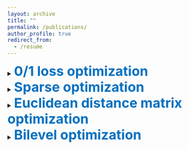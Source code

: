 ```yaml
---
layout: archive
title: ""
permalink: /publications/
author_profile: true
redirect_from:
  - /resume
---
```


<details>
  <summary><span style="color:#0070C0"><b style="font-size:30px">0/1 loss optimization</b></span></summary>  
  
  <p><div style="text-align:justify"> 
  Shenglong Zhou, Lili Pan, Naihua Xiu and Houduo Qi, Quadratic convergence of Newton's method for 0/1 loss optimization, 2021. 
  <a href="https://www.researchgate.net/publication/350442413">ResearchGate</a>
  </div></p> 
  
  <p><div style="text-align:justify"> 
  Shenglong Zhou, Ziyan Luo and Naihua Xiu, Computing one-bit compressive sensing via double-sparsity constrained optimization, 2021. 
  <a href="https://www.researchgate.net/publication/348371863">ResearchGate</a>,  
  <a href="https://arxiv.org/abs/2101.03599">ArXiv</a>, 
  <a href="https://github.com/ShenglongZhou/GPSP">Code</a>
  </div></p> 
  
  <p><div style="text-align:justify"> 
  Shenglong Zhou, Lili Pan and Naihua Xiu, Heaviside set constrained optimization: optimality and Newton method, 2020.
  <a href="https://www.researchgate.net/publication/343362652">ResearchGate</a>, 
  <a href="https://arxiv.org/abs/2007.15737">ArXiv</a>
  </div></p> 
  
  <p><div style="text-align:justify"> 
  Huajun Wang, Yuanhai Shao,  Shenglong Zhou, Ce Zhang and Naihua Xiu, Support vector machine classifier via $L_{0/1}$ soft-margin loss, 2019. 
  <a href="https://www.researchgate.net/publication/338717629">ResearchGate</a>,
  <a href="https://arxiv.org/abs/1912.07418">ArXiv</a>,
  <a href="https://github.com/Huajun-Wang/L01ADMM">Code</a>
  </div></p> 
</details>

<details>
  <summary><span style="color:#0070C0"><b style="font-size:30px">Sparse optimization</b></span></summary>  
 
  <p><div style="text-align:justify"> 
  Shenglong Zhou, Naihua Xiu and Houduo Qi, Global and quadratic convergence of Newton hard-thresholding pursuit, 
  Journal of Machine Learning Research, 22(12):1−45, 2021. 
  <a href="https://jmlr.org/papers/v22/19-026.html">JMLR</a>, 
  <a href="https://www.researchgate.net/publication/330224407">ResearchGate</a>, 
  <a href="https://arxiv.org/abs/1901.02763">ArXiv</a>, 
  <a href="https://github.com/ShenglongZhou/NHTPver2">Code</a>
  </div></p>  

  <p><div style="text-align:justify"> 
  Shenglong Zhou, Lili Pan, Mu Li and Meijuan Shang, Newton hard-thresholding pursuit for sparse LCP via a new merit function, 
  SIAM Journal on Scientific Computing, 43(2), A772–A799, 2021.
  <a href="https://doi.org/10.1137/19M1301539">SISC</a>, 
  <a href="https://www.researchgate.net/publication/337948990">ResearchGate</a>, 
  <a href="https://arxiv.org/abs/2004.02244">ArXiv</a>,  
  <a href="https://github.com/ShenglongZhou/NHTPver2">Code</a>
  </div></p> 

  <p><div style="text-align:justify"> 
   Shenglong Zhou, Lili Pan and Naihua Xiu, Newton method  for $\ell_0$-regularized optimization, Numerical Algorithms, 2021.
  <a href="https://doi.org/10.1007/s11075-021-01085-x">NumAlg</a>, 
  <a href="https://www.researchgate.net/publication/340563338">ResearchGate</a>, 
  <a href="https://arxiv.org/abs/2004.05132">ArXiv</a>, 
  <a href="https://github.com/ShenglongZhou/NL0R">Code</a>
  </div></p> 

  <p><div style="text-align:justify"> 
   Shenglong Zhou, Sparse SVM for sufficient data reduction, 2020. 
  <a href="https://www.researchgate.net/publication/341883040">ResearchGate</a>, 
  <a href="https://arxiv.org/abs/2005.13771">ArXiv</a>,
  <a href="https://github.com/ShenglongZhou/NSSVM">Code</a>
  </div></p> 

  <p><div style="text-align:justify"> 
  Xinrong Li, Naihua Xiu and  Shenglong Zhou, Matrix optimization over low-rank spectral sets: stationary points, local and global minimizers,
  Journal of Optimization Theory and Applications, 184, 895–930, 2019. 
  <a href="https://link.springer.com/article/10.1007%2Fs10957-019-01606-8">JOTA</a>,
  <a href="https://www.researchgate.net/publication/327581904">ResearchGate</a>
  </div></p> 

  <p><div style="text-align:justify"> 
  Rui Wang, Naihua Xiu and  Shenglong Zhou, Newton method for sparse logistic regression: quadratic convergence and extensive simulations, 2021.
  <a href="https://www.researchgate.net/publication/330224305">ResearchGate</a>,
  <a href="https://arxiv.org/abs/1901.02768">ArXiv</a>,
  <a href="https://github.com/ShenglongZhou/NSLR">Code</a>
  </div></p> 

  <p><div style="text-align:justify"> 
  Lili Pan,  Shenglong Zhou, Naihua Xiu and Houduo Qi, A convergent iterative hard thresholding for sparsity and nonnegativity constrained optimization, 
  Pacific Journal of Optimization, vol. 13(2): 325-353, 2017.
  <a href="http://www.yokohamapublishers.jp/online2/oppjo/vol13/p325.html">PJO</a>,
  <a href="https://www.researchgate.net/publication/299519906">ResearchGate</a>,
  <a href="https://arxiv.org/abs/1406.7178">ArXiv</a>,
  <a href="https://github.com/ShenglongZhou/IIHT">Code</a>
  </div></p> 

  <p><div style="text-align:justify"> 
  Lianjun Zhang, Lingchen Kong and  Shenglong Zhou, A smoothing iterative method for quantile regression with nonconvex $\ell_p$ Penalty, 
  Journal of Industrial and Management Optimization, vol. 13 (1): 93 - 112, 2017.
    <a href="https://aimsciences.org/article/doi/10.3934/jimo.2016006">JIMO</a>
  </div></p> 

  <p><div style="text-align:justify"> 
  Yanqing Liu, Guokai Liu, Xianchao Xiu and  Shenglong Zhou, The $L_1$-penalized quantile regression for traditional Chinese medicine syndrome manifestation, 
  Pacific Journal of Optimization, vol. 13(2): 279-300, 2017.
  <a href="http://www.yokohamapublishers.jp/online2/oppjo/vol13/p279.html">PJO</a>
  </div></p> 

  <p><div style="text-align:justify"> 
   Shenglong Zhou, Naihua Xiu, YingnanWang, Lingchen Kong and Houduo Qi, A Null-space-based weighted $\ell_1$ minimization approach to compressed sensing, 
  Information and Inference: A Journal of the IMA, vol. 5(1): 76-102, 2016. 
  <a href="https://academic.oup.com/imaiai/article/5/1/76/2357109">IMAIAI</a>,
  <a href="https://www.researchgate.net/publication/294109268">ResearchGate</a>,
   <a href="https://github.com/ShenglongZhou/MIRL1">Code</a>
  </div></p> 

  <p><div style="text-align:justify"> 
  Lili Pan, Naihua Xiu and  Shenglong Zhou, On Solutions of Sparsity Constrained Optimization, 
  Journal of the Operations Research Society of China, vol. 3(4): 421-439, 2015.
  <a href="https://link.springer.com/article/10.1007/s40305-015-0101-3">JORSC</a> 
  </div></p> 

  <p><div style="text-align:justify"> 
  Shenglong Zhou, Naihua Xiu, Ziyan Luo and Lingchen Kong, Sparse and low-rank covariance matrix estimation, 
  Journal of the Operations Research Society of China, vol. 3(2): 231-250, 2015. 
  <a href="https://link.springer.com/article/10.1007/s40305-014-0058-7">JORSC</a>,
  <a href="https://github.com/ShenglongZhou/ADMM">Code</a>
  </div></p> 

  <p><div style="text-align:justify"> 
  Meijuan Shang,  Shenglong Zhou and Naihua Xiu, Extragradient thresholding methods For sparse solutions of co-coercive NCPs, 
  Journal of Inequalities and Applications, vol. 34, 2015.
  <a href="https://journalofinequalitiesandapplications.springeropen.com/articles/10.1186/s13660-015-0551-5">JIA</a> 
  </div></p> 

  <p><div style="text-align:justify"> 
  Meijuan Shang, Chao Zhang, Dingtao Peng and  Shenglong Zhou, A half thresholding projection algorithm for sparse solutions of LCPs, 
  Optimization Letters, vol. 9(6): 1231-1245, 2015. 
  <a href="https://www.infona.pl/resource/bwmeta1.element.springer-doi-10_1007-S11590-014-0834-7">OPLE</a>,
  <a href="https://github.com/ShenglongZhou/HTPCP">Code</a>
  </div></p> 

  <p><div style="text-align:justify"> 
  Shenglong Zhou, Lingchen Kong and Naihua Xiu, New bounds for RIC in compressed sensing, 
  Journal of the Operations Research Society of China, vol. 1(2): 227-237, 2013.
  <a href="https://link.springer.com/article/10.1007/s40305-013-0013-z">JORSC</a>
  </div></p> 

</details> 



<details>
  <summary><span style="color:#0070C0"><b style="font-size:30px">Euclidean distance matrix optimization</b></span></summary> 
 
  <p><div style="text-align:justify"> 
  Shenglong Zhou, Naihua Xiu and Houduo Qi, Majorization-projection methods for multidimensional scaling via Euclidean distance matrix optimization, 
  PhD Thesis, University of Southampton, 2018. 
  <a href="https://eprints.soton.ac.uk/429739/">Soton</a>
  </div></p> 

  <p><div style="text-align:justify"> 
  Shenglong Zhou, Naihua Xiu and Houduo Qi, Robust euclidean embedding via EDM optimization, 
  Mathematical Programming Computation, 12(3): 337–387, 2019.
  <a href="https://link.springer.com/article/10.1007/s12532-019-00168-0">MPC</a>,
  <a href="https://github.com/ShenglongZhou/PREEEDM">Code</a>
  </div></p> 

  <p><div style="text-align:justify"> 
   Shenglong Zhou, Naihua Xiu and Houduo Qi, A fast matrix majorization-projection method for penalized stress minimization with box constraints,
  IEEE Transactions on Signal Processing, vol. 66(16): 4331-4346, 2018. 
  <a href="https://ieeexplore.ieee.org/document/8399531">TSP</a>,
  <a href="https://github.com/ShenglongZhou/SQREDM">Code</a>
  </div></p> 
</details> 



<details>
  <summary><span style="color:#0070C0"><b style="font-size:30px">Bilevel optimization</b></span></summary> 
 
  <p><div style="text-align:justify"> 
  Alain Zemkoho and  Shenglong Zhou, Theoretical and numerical comparison of the Karush-Kuhn-Tucker and value function reformulations in bilevel optimization, 
  Computational Optimization and Application, 78(2), 625-674, 2021.
  <a href="https://doi.org/10.1007/s10589-020-00250-7">JCOA</a>,
  <a href="https://www.researchgate.net/publication/340769764">ResearchGate</a>,
  <a href="https://arxiv.org/abs/2004.10830">ArXiv</a>
  </div></p> 

  <p><div style="text-align:justify"> 
  Andreas Fischer, Alain Zemkoho and  Shenglong Zhou, Semismooth Newton-type method for bilevel optimization: Global convergence and extensive numerical experiments, 2019. 
  <a href="https://www.researchgate.net/publication/337943979">ResearchGate</a>,
  <a href="https://arxiv.org/abs/1912.07079">ArXiv</a>
  </div></p> 

  <p><div style="text-align:justify"> 
  Shenglong Zhou, Alain Zemkoho and Andrey Tin, BOLIB 2019: Bilevel Optimization LIBrary of Test Problems Version 2, 
  Bilevel optimization: advances and next challenges, 2019. 
  <a href="https://biopt.github.io/files/Paper.pdf">BiOpt</a>,
  <a href="https://www.springer.com/gp/book/9783030521189">Book</a>, 
  <a href="https://www.researchgate.net/publication/338375731">ResearchGate</a>,
  <a href="https://arxiv.org/abs/1812.00230">ArXiv</a>,
  <a href="https://biopt.github.io/bolib/">Code</a>
  </div></p>
</details> 
